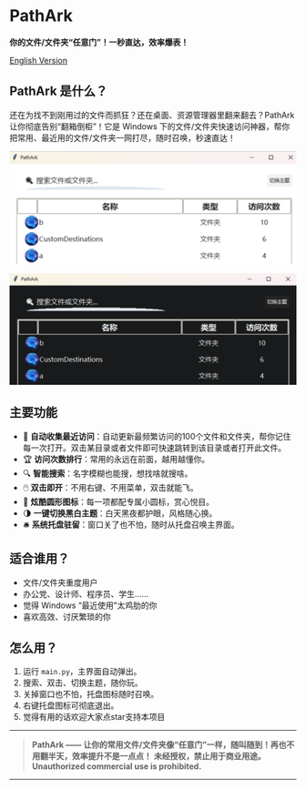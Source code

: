 # PathArk

**你的文件/文件夹“任意门”！一秒直达，效率爆表！**

[English Version](./README_en.md)

## PathArk 是什么？

还在为找不到刚用过的文件而抓狂？还在桌面、资源管理器里翻来翻去？PathArk 让你彻底告别“翻箱倒柜”！它是 Windows 下的文件/文件夹快速访问神器，帮你把常用、最近用的文件/文件夹一网打尽，随时召唤，秒速直达！

![alt text](image.png)

![alt text](image-1.png)
## 主要功能

- 🚀 **自动收集最近访问**：自动更新最频繁访问的100个文件和文件夹，帮你记住每一次打开。双击某目录或者文件即可快速跳转到该目录或者打开此文件。
- 🏆 **访问次数排行**：常用的永远在前面，越用越懂你。
- 🔍 **智能搜索**：名字模糊也能搜，想找啥就搜啥。
- 🖱️ **双击即开**：不用右键、不用菜单，双击就能飞。
- 🎨 **炫酷圆形图标**：每一项都配专属小圆标，赏心悦目。
- 🌗 **一键切换黑白主题**：白天黑夜都护眼，风格随心换。
- 🛎️ **系统托盘驻留**：窗口关了也不怕，随时从托盘召唤主界面。

## 适合谁用？

- 文件/文件夹重度用户
- 办公党、设计师、程序员、学生……
- 觉得 Windows “最近使用”太鸡肋的你
- 喜欢高效、讨厌繁琐的你

## 怎么用？

1. 运行 `main.py`，主界面自动弹出。
2. 搜索、双击、切换主题，随你玩。
3. 关掉窗口也不怕，托盘图标随时召唤。
4. 右键托盘图标可彻底退出。
5. 觉得有用的话欢迎大家点star支持本项目
---

> **PathArk —— 让你的常用文件/文件夹像“任意门”一样，随叫随到！再也不用翻半天，效率提升不是一点点！**
> **未经授权，禁止用于商业用途。
Unauthorized commercial use is prohibited.**
---
